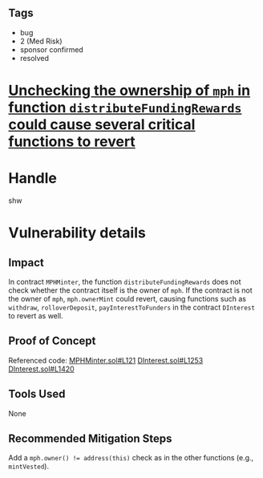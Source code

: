 ## Tags

- bug
- 2 (Med Risk)
- sponsor confirmed
- resolved

# [Unchecking the ownership of `mph` in function `distributeFundingRewards` could cause several critical functions to revert](https://github.com/code-423n4/2021-05-88mph-findings/issues/23) 

# Handle

shw


# Vulnerability details

## Impact

In contract `MPHMinter`, the function `distributeFundingRewards` does not check whether the contract itself is the owner of `mph`. If the contract is not the owner of `mph`, `mph.ownerMint` could revert, causing functions such as `withdraw`, `rolloverDeposit`, `payInterestToFunders` in the contract `DInterest` to revert as well.

## Proof of Concept

Referenced code:
[MPHMinter.sol#L121](https://github.com/code-423n4/2021-05-88mph/blob/main/contracts/rewards/MPHMinter.sol#L121)
[DInterest.sol#L1253](https://github.com/code-423n4/2021-05-88mph/blob/main/contracts/DInterest.sol#L1253)
[DInterest.sol#L1420](https://github.com/code-423n4/2021-05-88mph/blob/main/contracts/DInterest.sol#L1420)

## Tools Used

None

## Recommended Mitigation Steps

Add a `mph.owner() != address(this)` check as in the other functions (e.g., `mintVested`).

